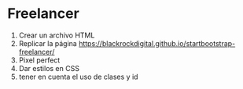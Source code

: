# Freelancer
1. Crear un archivo HTML
2. Replicar la página https://blackrockdigital.github.io/startbootstrap-freelancer/
3. Pixel perfect
4. Dar estilos en CSS
5. tener en cuenta el uso de clases y id
